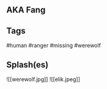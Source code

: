 ## AKA Fang
## Tags
#human #ranger #missing #werewolf
## Splash(es)
![[werewolf.jpg]]
![[elik.jpeg]]